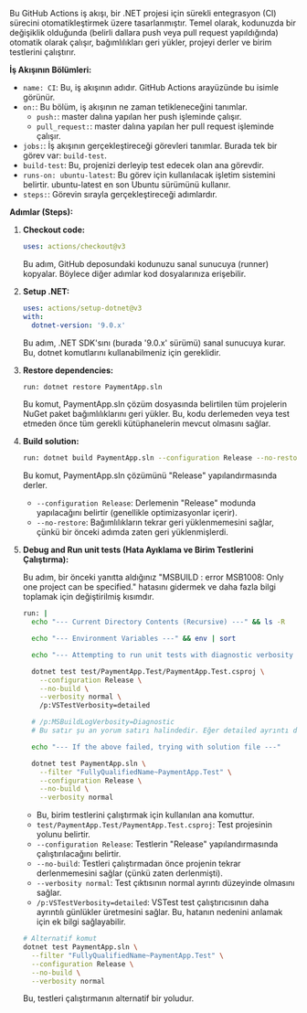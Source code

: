 Bu GitHub Actions iş akışı, bir .NET projesi için sürekli entegrasyon (CI) sürecini otomatikleştirmek üzere tasarlanmıştır. Temel olarak, kodunuzda bir değişiklik olduğunda (belirli dallara push veya pull request yapıldığında) otomatik olarak çalışır, bağımlılıkları geri yükler, projeyi derler ve birim testlerini çalıştırır.

**İş Akışının Bölümleri:**

- `name: CI`: Bu, iş akışının adıdır. GitHub Actions arayüzünde bu isimle görünür.
- `on:`: Bu bölüm, iş akışının ne zaman tetikleneceğini tanımlar.
  - `push:`: master dalına yapılan her push işleminde çalışır.
  - `pull_request:`: master dalına yapılan her pull request işleminde çalışır.
- `jobs:`: İş akışının gerçekleştireceği görevleri tanımlar. Burada tek bir görev var: `build-test`.
- `build-test`: Bu, projenizi derleyip test edecek olan ana görevdir.
- `runs-on: ubuntu-latest`: Bu görev için kullanılacak işletim sistemini belirtir. ubuntu-latest en son Ubuntu sürümünü kullanır.
- `steps:`: Görevin sırayla gerçekleştireceği adımlardır.

**Adımlar (Steps):**

1. **Checkout code:**
   ```yaml
   uses: actions/checkout@v3
   ```
   Bu adım, GitHub deposundaki kodunuzu sanal sunucuya (runner) kopyalar. Böylece diğer adımlar kod dosyalarınıza erişebilir.

2. **Setup .NET:**
   ```yaml
   uses: actions/setup-dotnet@v3
   with:
     dotnet-version: '9.0.x'
   ```
   Bu adım, .NET SDK'sını (burada '9.0.x' sürümü) sanal sunucuya kurar. Bu, dotnet komutlarını kullanabilmeniz için gereklidir.

3. **Restore dependencies:**
   ```bash
   run: dotnet restore PaymentApp.sln
   ```
   Bu komut, PaymentApp.sln çözüm dosyasında belirtilen tüm projelerin NuGet paket bağımlılıklarını geri yükler. Bu, kodu derlemeden veya test etmeden önce tüm gerekli kütüphanelerin mevcut olmasını sağlar.

4. **Build solution:**
   ```bash
   run: dotnet build PaymentApp.sln --configuration Release --no-restore
   ```
   Bu komut, PaymentApp.sln çözümünü "Release" yapılandırmasında derler.

   - `--configuration Release`: Derlemenin "Release" modunda yapılacağını belirtir (genellikle optimizasyonlar içerir).
   - `--no-restore`: Bağımlılıkların tekrar geri yüklenmemesini sağlar, çünkü bir önceki adımda zaten geri yüklenmişlerdi.

5. **Debug and Run unit tests (Hata Ayıklama ve Birim Testlerini Çalıştırma):**

   Bu adım, bir önceki yanıtta aldığınız "MSBUILD : error MSB1008: Only one project can be specified." hatasını gidermek ve daha fazla bilgi toplamak için değiştirilmiş kısımdır.

   ```bash
   run: |
     echo "--- Current Directory Contents (Recursive) ---" && ls -R

     echo "--- Environment Variables ---" && env | sort

     echo "--- Attempting to run unit tests with diagnostic verbosity ---"

     dotnet test test/PaymentApp.Test/PaymentApp.Test.csproj \
       --configuration Release \
       --no-build \
       --verbosity normal \
       /p:VSTestVerbosity=detailed

     # /p:MSBuildLogVerbosity=Diagnostic
     # Bu satır şu an yorum satırı halindedir. Eğer detailed ayrıntı düzeyi yeterli olmazsa, bu satırı etkinleştirerek MSBuild'in kendisinden çok daha ayrıntılı (tanısal) günlükler alabilirsiniz. Bu, hatanın kök nedenini bulmak için çok güçlü bir araçtır, ancak çok fazla çıktı üretebilir.

     echo "--- If the above failed, trying with solution file ---"

     dotnet test PaymentApp.sln \
       --filter "FullyQualifiedName~PaymentApp.Test" \
       --configuration Release \
       --no-build \
       --verbosity normal
   ```

   - Bu, birim testlerini çalıştırmak için kullanılan ana komuttur.
   - `test/PaymentApp.Test/PaymentApp.Test.csproj`: Test projesinin yolunu belirtir.
   - `--configuration Release`: Testlerin "Release" yapılandırmasında çalıştırılacağını belirtir.
   - `--no-build`: Testleri çalıştırmadan önce projenin tekrar derlenmemesini sağlar (çünkü zaten derlenmişti).
   - `--verbosity normal`: Test çıktısının normal ayrıntı düzeyinde olmasını sağlar.
   - `/p:VSTestVerbosity=detailed`: VSTest test çalıştırıcısının daha ayrıntılı günlükler üretmesini sağlar. Bu, hatanın nedenini anlamak için ek bilgi sağlayabilir.

   ```bash
   # Alternatif komut
   dotnet test PaymentApp.sln \
     --filter "FullyQualifiedName~PaymentApp.Test" \
     --configuration Release \
     --no-build \
     --verbosity normal
   ```
   Bu, testleri çalıştırmanın alternatif bir yoludur.

